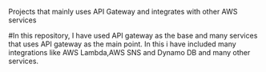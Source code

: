 Projects that mainly uses API Gateway and integrates with other AWS services 

#In this repository, I have used API gateway as the base and many services that uses API gateway as the main point. In this i have included many integrations like AWS Lambda,AWS SNS and Dynamo DB and many other services.
